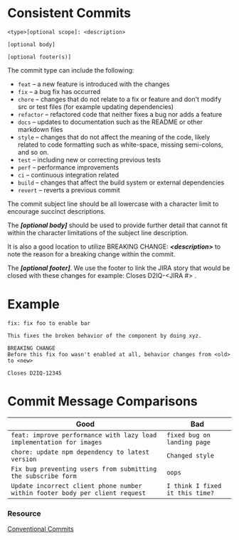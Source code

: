 # Consistent Commits

```
<type>[optional scope]: <description>

[optional body]

[optional footer(s)]
```

The commit type can include the following:

* `feat` – a new feature is introduced with the changes
* `fix` – a bug fix has occurred
* `chore` – changes that do not relate to a fix or feature and don't modify src or test files (for example updating dependencies)
* `refactor` – refactored code that neither fixes a bug nor adds a feature
* `docs` – updates to documentation such as the README or other markdown files
* `style` – changes that do not affect the meaning of the code, likely related to code formatting such as white-space, missing semi-colons, and so on.
* `test` – including new or correcting previous tests
* `perf` – performance improvements
* `ci` – continuous integration related
* `build` – changes that affect the build system or external dependencies
* `revert` – reverts a previous commit 


The commit ***<type>*** subject line should be all lowercase with a character limit to encourage succinct descriptions.

The ***[optional body]*** should be used to provide further detail that cannot fit within the character limitations of the subject line description.

It is also a good location to utilize BREAKING CHANGE: ***\<description\>*** to note the reason for a breaking change within the commit.

The ***[optional footer]***. We use the footer to link the JIRA story that would be closed with these changes for example: Closes D2IQ-<JIRA #> .


# Example

```
fix: fix foo to enable bar

This fixes the broken behavior of the component by doing xyz. 

BREAKING CHANGE
Before this fix foo wasn't enabled at all, behavior changes from <old> to <new>

Closes D2IQ-12345
```

# Commit Message Comparisons

| Good                                                         | Bad                             |
| ------------------------------------------------------------ | ------------------------------- |
| `feat: improve performance with lazy load implementation for images` | `fixed bug on landing page`     |
| `chore: update npm dependency to latest version`             | `Changed style`                 |
| `Fix bug preventing users from submitting the subscribe form` | `oops`                          |
| `Update incorrect client phone number within footer body per client request` | `I think I fixed it this time?` |


### Resource

[Conventional Commits](https://www.freecodecamp.org/news/how-to-write-better-git-commit-messages/)

